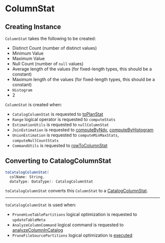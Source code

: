 # ColumnStat

## Creating Instance

`ColumnStat` takes the following to be created:

* <span id="distinctCount"> Distinct Count (number of distinct values)
* <span id="min"> Minimum Value
* <span id="max"> Maximum Value
* <span id="nullCount"> Null Count (number of `null` values)
* <span id="avgLen"> Average length of the values (for fixed-length types, this should be a constant)
* <span id="maxLen"> Maximum length of the values (for fixed-length types, this should be a constant)
* <span id="histogram"> `Histogram`
* <span id="version"> 2

`ColumnStat` is created when:

* `CatalogColumnStat` is requested to [toPlanStat](CatalogColumnStat.md#toPlanStat)
* `Range` logical operator is requested to `computeStats`
* `EstimationUtils` is requested to `nullColumnStat`
* `JoinEstimation` is requested to [computeByNdv](../logical-operators/JoinEstimation.md#computeByNdv), [computeByHistogram](../logical-operators/JoinEstimation.md#computeByHistogram)
* `UnionEstimation` is requested to `computeMinMaxStats`, `computeNullCountStats`
* `CommandUtils` is requested to [rowToColumnStat](../CommandUtils.md#rowToColumnStat)

## <span id="toCatalogColumnStat"> Converting to CatalogColumnStat

```scala
toCatalogColumnStat(
  colName: String,
  dataType: DataType): CatalogColumnStat
```

`toCatalogColumnStat` converts this `ColumnStat` to a [CatalogColumnStat](CatalogColumnStat.md).

---

`toCatalogColumnStat` is used when:

* `PruneHiveTablePartitions` logical optimization is requested to `updateTableMeta`
* `AnalyzeColumnCommand` logical command is requested to [analyzeColumnInCatalog](../logical-operators/AnalyzeColumnCommand.md#analyzeColumnInCatalog)
* `PruneFileSourcePartitions` logical optimization is [executed](../logical-optimizations/PruneFileSourcePartitions.md#apply)

<!---
## Review Me

[[creating-instance]]
`ColumnStat` holds the <<statistics, statistics>> of a table column (as part of the [table statistics](CatalogStatistics.md) in a metastore).

`ColumnStat` is computed (and <<rowToColumnStat, created from the result row>>) using [ANALYZE TABLE COMPUTE STATISTICS FOR COLUMNS](cost-based-optimization/index.md#ANALYZE-TABLE) SQL command (that `SparkSqlAstBuilder` spark-sql-SparkSqlAstBuilder.md#ANALYZE-TABLE[translates] to AnalyzeColumnCommand.md[AnalyzeColumnCommand] logical command).

[source, scala]
----
val cols = "id, p1, p2"
val analyzeTableSQL = s"ANALYZE TABLE t1 COMPUTE STATISTICS FOR COLUMNS $cols"
spark.sql(analyzeTableSQL)
----

`ColumnStat` may optionally hold the <<histogram, histogram of values>> which is empty by default. With [spark.sql.statistics.histogram.enabled](configuration-properties.md#spark.sql.statistics.histogram.enabled) configuration property turned on `ANALYZE TABLE COMPUTE STATISTICS FOR COLUMNS` SQL command generates column (equi-height) histograms.

NOTE: `spark.sql.statistics.histogram.enabled` is off by default.

You can inspect the column statistics using [DESCRIBE EXTENDED](cost-based-optimization/index.md#DESCRIBE-EXTENDED) SQL command.

```text
scala> sql("DESC EXTENDED t1 id").show
+--------------+----------+
|info_name     |info_value|
+--------------+----------+
|col_name      |id        |
|data_type     |int       |
|comment       |NULL      |
|min           |0         |
|max           |1         |
|num_nulls     |0         |
|distinct_count|2         |
|avg_col_len   |4         |
|max_col_len   |4         |
|histogram     |NULL      | <-- no histogram (spark.sql.statistics.histogram.enabled off)
+--------------+----------+
```

`ColumnStat` is part of the [statistics of a table](CatalogStatistics.md#colStats).

```text
// Make sure that you ran ANALYZE TABLE (as described above)
val db = spark.catalog.currentDatabase
val tableName = "t1"
val metadata = spark.sharedState.externalCatalog.getTable(db, tableName)
val stats = metadata.stats.get

scala> :type stats
org.apache.spark.sql.catalyst.catalog.CatalogStatistics

val colStats = stats.colStats
scala> :type colStats
Map[String,org.apache.spark.sql.catalyst.plans.logical.ColumnStat]
```

`ColumnStat` is <<toMap, converted to properties>> (serialized) while persisting the table (statistics) to a metastore.

[source, scala]
----
scala> :type colStats
Map[String,org.apache.spark.sql.catalyst.plans.logical.ColumnStat]

val colName = "p1"

val p1stats = colStats(colName)
scala> :type p1stats
org.apache.spark.sql.catalyst.plans.logical.ColumnStat

import org.apache.spark.sql.types.DoubleType
val props = p1stats.toMap(colName, dataType = DoubleType)
scala> println(props)
Map(distinctCount -> 2, min -> 0.0, version -> 1, max -> 1.4, maxLen -> 8, avgLen -> 8, nullCount -> 0)
----

`ColumnStat` is <<fromMap, re-created from properties>> (deserialized) when `HiveExternalCatalog` is requested for [restoring table statistics from properties](hive/HiveExternalCatalog.md#statsFromProperties) (from a Hive Metastore).

[source, scala]
----
scala> :type props
Map[String,String]

scala> println(props)
Map(distinctCount -> 2, min -> 0.0, version -> 1, max -> 1.4, maxLen -> 8, avgLen -> 8, nullCount -> 0)

import org.apache.spark.sql.types.StructField
val p1 = $"p1".double

import org.apache.spark.sql.catalyst.plans.logical.ColumnStat
val colStatsOpt = ColumnStat.fromMap(table = "t1", field = p1, map = props)

scala> :type colStatsOpt
Option[org.apache.spark.sql.catalyst.plans.logical.ColumnStat]
----

`ColumnStat` is also <<creating-instance, created>> when `JoinEstimation` is requested to [estimateInnerOuterJoin](logical-operators/JoinEstimation.md#estimateInnerOuterJoin) for `Inner`, `Cross`, `LeftOuter`, `RightOuter` and `FullOuter` joins.

[source, scala]
----
val tableName = "t1"

// Make the example reproducible
import org.apache.spark.sql.catalyst.TableIdentifier
val tid = TableIdentifier(tableName)
val sessionCatalog = spark.sessionState.catalog
sessionCatalog.dropTable(tid, ignoreIfNotExists = true, purge = true)

// CREATE TABLE t1
Seq((0, 0, "zero"), (1, 1, "one")).
  toDF("id", "p1", "p2").
  write.
  saveAsTable(tableName)

// As we drop and create immediately we may face problems with unavailable partition files
// Invalidate cache
spark.sql(s"REFRESH TABLE $tableName")

// Use ANALYZE TABLE...FOR COLUMNS to compute column statistics
// that saves them in a metastore (aka an external catalog)
val df = spark.table(tableName)
val allCols = df.columns.mkString(",")
val analyzeTableSQL = s"ANALYZE TABLE t1 COMPUTE STATISTICS FOR COLUMNS $allCols"
spark.sql(analyzeTableSQL)

// Fetch the table metadata (with column statistics) from a metastore
val metastore = spark.sharedState.externalCatalog
val db = spark.catalog.currentDatabase
val tableMeta = metastore.getTable(db, table = tableName)

// The column statistics are part of the table statistics
val colStats = tableMeta.stats.get.colStats

scala> :type colStats
Map[String,org.apache.spark.sql.catalyst.plans.logical.ColumnStat]

scala> colStats.map { case (name, cs) => s"$name: $cs" }.foreach(println)
// the output may vary
id: ColumnStat(2,Some(0),Some(1),0,4,4,None)
p1: ColumnStat(2,Some(0),Some(1),0,4,4,None)
p2: ColumnStat(2,None,None,0,4,4,None)
----

NOTE: `ColumnStat` does not support <<min, minimum>> and <<max, maximum>> metrics for binary (i.e. `Array[Byte]`) and string types.

=== [[toMap]] Converting ColumnStat to Properties (ColumnStat Serialization) -- `toMap` Method

[source, scala]
----
toMap(colName: String, dataType: DataType): Map[String, String]
----

`toMap` converts <<statistics, ColumnStat>> to the <<toMap-properties, properties>>.

[[properties]]
.ColumnStat.toMap's Properties
[cols="1,2",options="header",width="100%"]
|===
| Key
| Value

| `version`
| `1`

| `distinctCount`
| <<distinctCount, distinctCount>>

| `nullCount`
| <<nullCount, nullCount>>

| `avgLen`
| <<avgLen, avgLen>>

| `maxLen`
| <<maxLen, maxLen>>

| `min`
| <<toExternalString, External/Java representation>> of <<min, min>>

| `max`
| <<toExternalString, External/Java representation>> of <<max, max>>

| `histogram`
| Serialized version of <<histogram, Histogram>> (using `HistogramSerializer.serialize`)
|===

NOTE: `toMap` adds `min`, `max`, `histogram` entries only if they are available.

NOTE: Interestingly, `colName` and `dataType` input parameters bring no value to `toMap` itself, but merely allow for a more user-friendly error reporting when <<toExternalString, converting>> `min` and `max` column statistics.

`toMap` is used when `HiveExternalCatalog` is requested for hive/[converting table statistics to properties](hive/HiveExternalCatalog.md#statsToProperties) (before persisting them as part of table metadata in a Hive metastore).

=== [[fromMap]] Re-Creating Column Statistics from Properties (ColumnStat Deserialization) -- `fromMap` Method

[source, scala]
----
fromMap(table: String, field: StructField, map: Map[String, String]): Option[ColumnStat]
----

`fromMap` creates a `ColumnStat` by fetching <<properties, properties>> of every <<statistics, column statistic>> from the input `map`.

`fromMap` returns `None` when recovering column statistics fails for whatever reason.

```text
WARN Failed to parse column statistics for column [fieldName] in table [table]
```

NOTE: Interestingly, `table` input parameter brings no value to `fromMap` itself, but merely allows for a more user-friendly error reporting when parsing column statistics fails.

`fromMap` is used when `HiveExternalCatalog` is requested for hive/[restoring table statistics from properties](hive/HiveExternalCatalog.md#statsFromProperties) (from a Hive Metastore).

=== [[rowToColumnStat]] Creating Column Statistics from InternalRow (Result of Computing Column Statistics) -- `rowToColumnStat` Method

[source, scala]
----
rowToColumnStat(
  row: InternalRow,
  attr: Attribute,
  rowCount: Long,
  percentiles: Option[ArrayData]): ColumnStat
----

`rowToColumnStat` <<creating-instance, creates>> a `ColumnStat` from the input `row` and the following positions:

[start=0]
. <<distinctCount, distinctCount>>
. <<min, min>>
. <<max, max>>
. <<nullCount, nullCount>>
. <<avgLen, avgLen>>
. <<maxLen, maxLen>>

If the ``6``th field is not empty, `rowToColumnStat` uses it to create <<histogram, histogram>>.

NOTE: `rowToColumnStat` is used exclusively when `AnalyzeColumnCommand` is AnalyzeColumnCommand.md#run[executed] (to AnalyzeColumnCommand.md#computeColumnStats[compute the statistics for specified columns]).
-->
